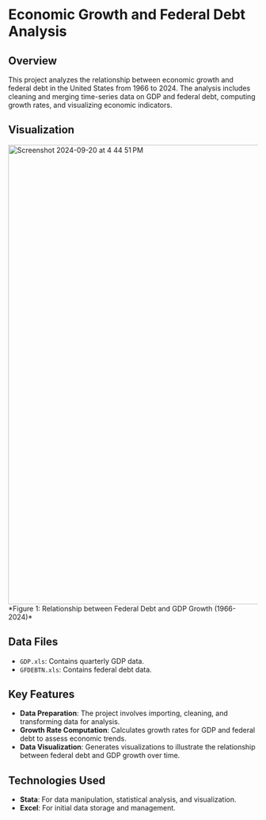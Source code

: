 # Economic Growth and Federal Debt Analysis

## Overview
This project analyzes the relationship between economic growth and federal debt in the United States from 1966 to 2024. The analysis includes cleaning and merging time-series data on GDP and federal debt, computing growth rates, and visualizing economic indicators.


## Visualization
<img width="927" alt="Screenshot 2024-09-20 at 4 44 51 PM" src="https://github.com/user-attachments/assets/c79b2f0c-29ad-4d7c-8112-0036580707e7">
*Figure 1: Relationship between Federal Debt and GDP Growth (1966-2024)*

## Data Files
- `GDP.xls`: Contains quarterly GDP data.
- `GFDEBTN.xls`: Contains federal debt data.

## Key Features
- **Data Preparation**: The project involves importing, cleaning, and transforming data for analysis.
- **Growth Rate Computation**: Calculates growth rates for GDP and federal debt to assess economic trends.
- **Data Visualization**: Generates visualizations to illustrate the relationship between federal debt and GDP growth over time.

## Technologies Used
- **Stata**: For data manipulation, statistical analysis, and visualization.
- **Excel**: For initial data storage and management.
